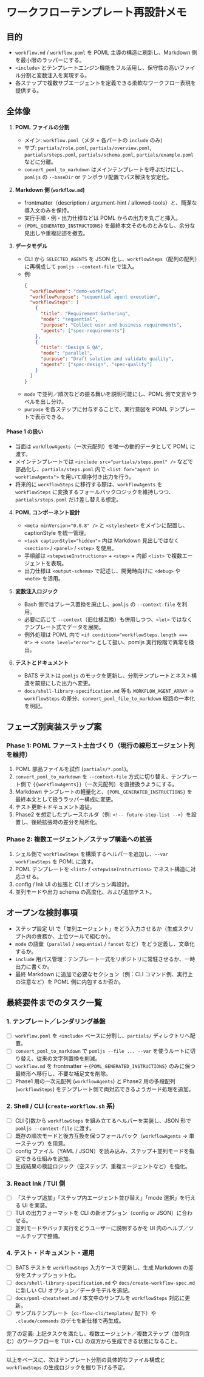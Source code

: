 # ワークフローテンプレート再設計メモ

## 目的

- `workflow.md` / `workflow.poml` を POML 主導の構造に刷新し、Markdown 側を最小限のラッパーにする。
- `<include>` とテンプレートエンジン機能をフル活用し、保守性の高いファイル分割と変数注入を実現する。
- 各ステップで複数サブエージェントを定義できる柔軟なワークフロー表現を提供する。

## 全体像

1. **POML ファイルの分割**

   - メイン: `workflow.poml`（メタ + 各パートの `include` のみ）
   - サブ: `partials/role.poml`, `partials/overview.poml`, `partials/steps.poml`, `partials/schema.poml`, `partials/example.poml` などに分離。
   - `convert_poml_to_markdown` はメインテンプレートを呼ぶだけにし、`pomljs` の `--baseDir` or テンポラリ配置でパス解決を安定化。

2. **Markdown 側 (`workflow.md`)**

   - frontmatter（description / argument-hint / allowed-tools）と、簡潔な導入文のみを保持。
   - 実行手順・例・出力仕様などは POML からの出力を丸ごと挿入。
   - `{POML_GENERATED_INSTRUCTIONS}` を最終本文そのものとみなし、余分な見出しや重複記述を撤去。

3. **データモデル**
   - CLI から `SELECTED_AGENTS` を JSON 化し、`workflowSteps`（配列の配列）に再構成して `pomljs --context-file` で注入。
   - 例:
     ```json
     {
       "workflowName": "demo-workflow",
       "workflowPurpose": "sequential agent execution",
       "workflowSteps": [
         {
           "title": "Requirement Gathering",
           "mode": "sequential",
           "purpose": "Collect user and business requirements",
           "agents": ["spec-requirements"]
         },
         {
           "title": "Design & QA",
           "mode": "parallel",
           "purpose": "Draft solution and validate quality",
           "agents": ["spec-design", "spec-quality"]
         }
       ]
     }
     ```
   - `mode` で並列／順次などの振る舞いを説明可能にし、POML 側で文言やラベルを出し分け。
   - `purpose` を各ステップに付与することで、実行意図を POML テンプレートで表示できる。

#### Phase 1 の扱い

- 当面は `workflowAgents`（一次元配列）を唯一の動的データとして POML に渡す。
- メインテンプレートでは `<include src="partials/steps.poml" />` などで部品化し、`partials/steps.poml` 内で `<list for="agent in workflowAgents">` を用いて順序付き出力を行う。
- 将来的に `workflowSteps` に移行する際は、`workflowAgents` を `workflowSteps` に変換するフォールバックロジックを維持しつつ、`partials/steps.poml` だけ差し替える想定。

4. **POML コンポーネント設計**

   - `<meta minVersion="0.0.8" />` と `<stylesheet>` をメインに配置し、captionStyle を統一管理。
   - `<task captionStyle="hidden">` 内は Markdown 見出しではなく `<section>` / `<panel>` / `<step>` を使用。
   - 手順部は `<stepwiseInstructions>` + `<step>` + 内部 `<list>` で複数エージェントを表現。
   - 出力仕様は `<output-schema>` で記述し、開発時向けに `<debug>` や `<note>` を活用。

5. **変数注入ロジック**

   - Bash 側ではブレース置換を廃止し、`pomljs` の `--context-file` を利用。
   - 必要に応じて `--context`（旧仕様互換）も併用しつつ、`<let>` ではなくテンプレート式でデータを展開。
   - 例外処理は POML 内で `<if condition="workflowSteps.length === 0">` → `<note level="error">` として扱い、pomljs 実行段階で異常を検出。

6. **テストとドキュメント**
   - BATS テストは `pomljs` のモックを更新し、分割テンプレートとネスト構造を前提にした出力へ変更。
   - `docs/shell-library-specification.md` 等も `WORKFLOW_AGENT_ARRAY` → `workflowSteps` の差分、`convert_poml_file_to_markdown` 経路の一本化を明記。

## フェーズ別実装ステップ案

### Phase 1: POML ファースト土台づくり（現行の線形エージェント列を維持）

1. POML 部品ファイルを試作 (`partials/*.poml`)。
2. `convert_poml_to_markdown` を `--context-file` 方式に切り替え、テンプレート側で `{{workflowAgents}}`（一次元配列）を直接扱うようにする。
3. Markdown テンプレートの軽量化と、`{POML_GENERATED_INSTRUCTIONS}` を最終本文として扱うラッパー構成に変更。
4. テスト更新＋ドキュメント追従。
5. Phase2 を想定したプレースホルダ（例: `<!-- future-step-list -->`）を設置し、後続拡張時の差分を局所化。

### Phase 2: 複数エージェント／ステップ構造への拡張

1. シェル側で `workflowSteps` を構築するヘルパーを追加し、`--var workflowSteps` を POML に渡す。
2. POML テンプレートを `<list>` / `<stepwiseInstructions>` でネスト構造に対応させる。
3. config / Ink UI の拡張と CLI オプション再設計。
4. 並列モードや出力 schema の高度化、および追加テスト。

## オープンな検討事項

- ステップ設定 UI で「並列エージェント」をどう入力させるか（生成スクリプト内の責務か、上位ツールで組むか）。
- `mode` の語彙（`parallel` / `sequential` / `fanout` など）をどう定義し、文章化するか。
- `include` 用パス管理：テンプレート一式をリポジトリに常駐させるか、一時出力に書くか。
- 最終 Markdown に追加で必要なセクション（例：CLI コマンド例、実行上の注意など）を POML 側に内包するか否か。

## 最終要件までのタスク一覧

### 1. テンプレート／レンダリング基盤

- [ ] `workflow.poml` を `<include>` ベースに分割し、`partials/` ディレクトリへ配置。
- [ ] `convert_poml_to_markdown` で `pomljs --file ... --var` を使うルートに切り替え、従来の文字列置換を削減。
- [ ] `workflow.md` を frontmatter ＋`{POML_GENERATED_INSTRUCTIONS}` のみに保つ最終形へ移行し、不要な補足文を削除。
- [ ] Phase1 用の一次元配列 (`workflowAgents`) と Phase2 用の多段配列 (`workflowSteps`) をテンプレート側で両対応できるようガード処理を追加。

### 2. Shell / CLI (`create-workflow.sh` 系)

- [ ] CLI 引数から `workflowSteps` を組み立てるヘルパーを実装し、JSON 形で `pomljs --context-file` に渡す。
- [ ] 既存の順次モードと後方互換を保つフォールバック（`workflowAgents` → 単一ステップ）を用意。
- [ ] config ファイル（YAML / JSON）を読み込み、ステップ＋並列モードを指定できる仕組みを追加。
- [ ] 生成結果の検証ロジック（空ステップ、重複エージェントなど）を強化。

### 3. React Ink / TUI 側

- [ ] 「ステップ追加」「ステップ内エージェント並び替え」「mode 選択」を行える UI を実装。
- [ ] TUI の出力フォーマットを CLI の新オプション（config or JSON）に合わせる。
- [ ] 並列モードやバッチ実行をどうユーザーに説明するかを UI 内のヘルプ／ツールチップで整備。

### 4. テスト・ドキュメント・運用

- [ ] BATS テストを `workflowSteps` 入力ケースで更新し、生成 Markdown の差分をスナップショット化。
- [ ] `docs/shell-library-specification.md` や `docs/create-workflow-spec.md` に新しい CLI オプション／データモデルを追記。
- [ ] `docs/poml-cheatsheet.md` / 本文中のサンプルを `workflowSteps` 対応に更新。
- [ ] サンプルテンプレート（`cc-flow-cli/templates/` 配下）や `.claude/commands` のデモを新仕様で再生成。

完了の定義: 上記タスクを満たし、複数エージェント／複数ステップ（並列含む）のワークフローを TUI・CLI の双方から生成できる状態になること。

---

以上をベースに、次はテンプレート分割の具体的なファイル構成と `workflowSteps` の生成ロジックを掘り下げる予定。
